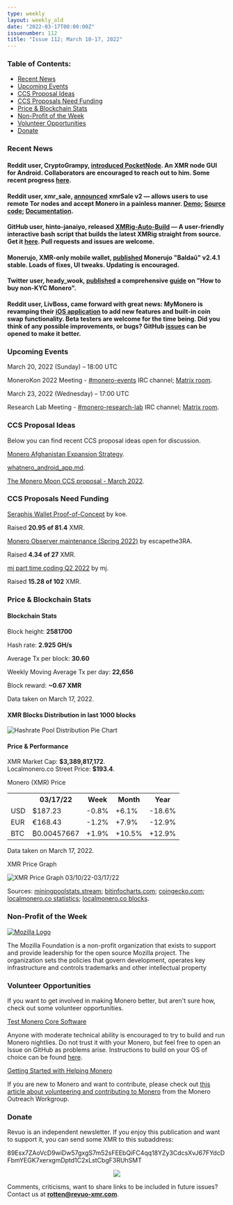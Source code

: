 ```yaml
---
type: weekly
layout: weekly_old
date: "2022-03-17T00:00:00Z"
issuenumber: 112
title: "Issue 112; March 10-17, 2022"
---
```

<h3>Table of Contents:</h3>
<ul class="contents">
    <li><a href="#news">Recent News</a></li>
    <li><a href="#events">Upcoming Events</a></li>
    <li><a href="#ideas">CCS Proposal Ideas</a></li>
    <li><a href="#proposals">CCS Proposals Need Funding</a></li>
    <li><a href="#stats">Price & Blockchain Stats</a></li>
    <li><a href="#merchant">Non-Profit of the Week</a></li>
    <li><a href="#volunteer">Volunteer Opportunities</a></li>
    <li><a href="#donate">Donate</a></li>
</ul>

<h3 id="news">Recent News</h3>

<div class="newsbyte">
    <h4>Reddit user, CryptoGrampy, <a href="https://teddit.adminforge.de/r/Monero/comments/tcike5/introducing_the_pocketnode_project_a_monero_gui/" target="_blank">introduced PocketNode</a>. An XMR node GUI for Android. Collaborators are encouraged to reach out to him. Some recent progress <a href="https://nttr.stream/CryptoGrampy/status/1503859218054529029" target="_blank">here</a>.</h4>
</div>

<div class="newsbyte">
    <h4>Reddit user, xmr_sale, <a href="https://teddit.adminforge.de/r/Monero/comments/tbia0l/xmrsale_v2_lightweight_monero_acceptance_random/" target="_blank">announced</a> xmrSale v2 — allows users to use remote Tor nodes and accept Monero in a painless manner. <a href="https://try.xmrsale.org/" target="_blank">Demo</a>; <a href="https://github.com/xmrsale/xmrSale" target="_blank">Source code</a>; <a href="https://xmrsale.org/" target="_blank">Documentation</a>.</h4>
</div>

<div class="newsbyte">
    <h4>GitHub user, hinto-janaiyo, released <a href="https://github.com/hinto-janaiyo/XMRig-Auto-Build" target="_blank">XMRig-Auto-Build</a> — A user-friendly interactive bash script that builds the latest XMRig straight from source. Get it <a href="https://github.com/hinto-janaiyo/XMRig-Auto-Build/releases" target="_blank">here</a>. Pull requests and issues are welcome.</h4>
</div>

<div class="newsbyte">
    <h4>Monerujo, XMR-only mobile wallet, <a href="https://github.com/m2049r/xmrwallet/releases/tag/v2.4.1" target="_blank">published</a> Monerujo "Baldaŭ" v2.4.1 stable. Loads of fixes, UI tweaks. Updating is encouraged.</h4>
</div>

<div class="newsbyte">
    <h4>Twitter user, heady_wook, <a href="https://nttr.stream/heady_wook/status/1504214190139256833" target="_blank">published</a> a comprehensive <a href="https://archive.org/details/how-to-buy-non-kyc-monero" target="_blank">guide</a> on "How to buy non-KYC Monero".</h4>
</div>

<div class="newsbyte">
    <h4>Reddit user, LivBoss, came forward with great news: MyMonero is revamping their <a href="https://teddit.adminforge.de/r/Monero/comments/tg60os/exciting_mymonero_news_beta_testers_needed/" target="_blank">iOS application</a> to add new features and built-in coin swap functionality. Beta testers are welcome for the time being. Did you think of any possible improvements, or bugs? GitHub <a href="https://github.com/mymonero/mymonero-mobile/issues" target="_blank">issues</a> can be opened to make it better.</h4>
</div>

<h3 id="events">Upcoming Events</h3>

<div class="event">
    <p class="date" markdown="1">March 20, 2022 (Sunday) – 18:00 UTC</p>
    <p markdown="1">MoneroKon 2022 Meeting - <a href="irc://irc.libera.chat/#monero-events" target="_blank">#monero-events</a> IRC channel; <a href="https://matrix.to/#/#monero-events:monero.social" target="_blank">Matrix room</a>.</p>
</div>

<div class="event">
    <p class="date" markdown="1">March 23, 2022 (Wednesday) – 17:00 UTC</p>
    <p markdown="1">Research Lab Meeting - <a href="irc://irc.libera.chat/#monero-research-lab" target="_blank">#monero-research-lab</a> IRC channel; <a href="https://matrix.to/#/#monero-research-lab:monero.social" target="_blank">Matrix room</a>.</p>
</div>

<h3 id="ideas">CCS Proposal Ideas</h3>

<p>Below you can find recent CCS proposal ideas open for discussion.</p>

<div class="proposal">
<p><a href="https://repo.getmonero.org/monero-project/ccs-proposals/-/merge_requests/282" target="_blank">Monero Afghanistan Expansion Strategy</a>.</p>
</div>

<div class="proposal">
<p><a href="https://repo.getmonero.org/monero-project/ccs-proposals/-/merge_requests/293" target="_blank">whatnero_android_app.md</a>.</p>
</div>

<div class="proposal">
<p><a href="https://repo.getmonero.org/monero-project/ccs-proposals/-/merge_requests/294" target="_blank">The Monero Moon CCS proposal - March 2022</a>.</p>
</div>

<h3 id="proposals">CCS Proposals Need Funding</h3>

<div class="proposal">
    <p><a href="https://ccs.getmonero.org/proposals/seraphis-wallet-poc.html" target="_blank">Seraphis Wallet Proof-of-Concept</a> by koe.</p>
    <p>Raised <b>20.95 of 81.4</b> XMR.</p>
</div>

<div class="proposal">
    <p><a href="https://ccs.getmonero.org/proposals/escapethe3ra-monero-observer-maintenance-spring-2022.html" target="_blank">Monero Observer maintenance (Spring 2022)</a> by escapethe3RA.</p>
    <p>Raised <b>4.34 of 27</b> XMR.</p>
</div>

<div class="proposal">
    <p><a href="https://ccs.getmonero.org/proposals/mj-part-time-2022-q2.html" target="_blank">mj part time coding Q2 2022</a> by mj.</p>
    <p>Raised <b>15.28 of 102</b> XMR.</p>
</div>

<h3 id="stats">Price & Blockchain Stats</h3>

<h4 class="stat">Blockchain Stats</h4>

<div class="bcstats">
    <p>Block height: <b>2581700</b></p>
    <p>Hash rate: <b>2.925 GH/s</b></p>
    <p>Average Tx per block: <b>30.60</b></p>
    <p>Weekly Moving Average Tx per day: <b>22,656</b></p>
    <p>Block reward: <b>~0.67 XMR</b></p>
</div>
<p class="note">Data taken on March 17, 2022.</p>

<h4 class="stat">XMR Blocks Distribution in last 1000 blocks</h4>
<p><img src="/img/hashrate-pool-distribution-0317.png" alt="Hashrate Pool Distribution Pie Chart"/></p>

<h4 class="stat" id="price-stat">Price & Performance</h4>

<div class="price-intro">XMR Market Cap: <b>$3,389,817,172</b>.<br/>Localmonero.co Street Price: <b>$193.4</b>.</div>

<p class="table-title">Monero (XMR) Price</p>
<table class="price-table">
  <tr class="row1">
    <th></th>
    <th>03/17/22</th>
    <th>Week</th>
    <th>Month</th>
    <th>Year</th>
  </tr>
  <tr>
    <td data-th="XMR to">USD</td>
    <td data-th="03/17/22">$187.23</td>
    <td data-th="Week" class="red">-0.8%</td>
    <td data-th="Month" class="green">+6.1%</td>
    <td data-th="Year" class="red">-18.6%</td>
  </tr>
  <tr class="row3">
    <td data-th="XMR to">EUR</td>
    <td data-th="03/17/22">€168.43</td>
    <td data-th="Week" class="red">-1.2%</td>
    <td data-th="Month" class="green">+7.9%</td>
    <td data-th="Year" class="red">-12.9%</td>
  </tr>
  <tr>
    <td data-th="XMR to">BTC</td>
    <td data-th="03/17/22">₿0.00457667</td>
    <td data-th="Week" class="green">+1.9%</td>
    <td data-th="Month" class="green">+10.5%</td>
    <td data-th="Year" class="green">+12.9%</td>
  </tr>
</table>
<p class="note">Data taken on March 17, 2022.</p>

<p class="table-title">XMR Price Graph</p>

![XMR Price Graph 03/10/22-03/17/22](/img/weekly-chart-0317.png "XMR Price Graph 03/10/22-03/17/22") 

Sources: <a href="https://miningpoolstats.stream/monero" target="_blank">miningpoolstats.stream</a>; <a href="https://bitinfocharts.com/monero/" target="_blank">bitinfocharts.com</a>; <a href="https://www.coingecko.com/en/coins/monero" target="_blank">coingecko.com</a>; <a href="https://localmonero.co/statistics" target="_blank">localmonero.co statistics</a>; <a href="https://localmonero.co/blocks" target="_blank">localmonero.co blocks</a>.

<h3 id="merchant">Non-Profit of the Week</h3>

<a href="https://foundation.mozilla.org/en/who-we-are/" target="_blank"><img src="/img/mozilla-logo.png" alt="Mozilla Logo" class="merchant-img" id="moz"></a>

The Mozilla Foundation is a non-profit organization that exists to support and provide leadership for the open source Mozilla project. The organization sets the policies that govern development, operates key infrastructure and controls trademarks and other intellectual property

<h3 id="volunteer">Volunteer Opportunities</h3>

<p>If you want to get involved in making Monero better, but aren't sure how, check out some volunteer opportunities.</p>

<div class="newsbyte">
    <p class="date"><a href="https://github.com/monero-project/monero" target="_blank">Test Monero Core Software</a></p>
    <p>Anyone with moderate technical ability is encouraged to try to build and run Monero nightlies. Do not trust it with your Monero, but feel free to open an Issue on GitHub as problems arise. Instructions to build on your OS of choice can be found <a href="https://github.com/monero-project/monero#compiling-monero-from-source" target="_blank">here</a>. </p>
</div>

<div class="newsbyte">
    <p class="date"><a href="https://github.com/monero-project/monero" target="_blank">Getting Started with Helping Monero</a></p>
    <p>If you are new to Monero and want to contribute, please check out <a href="https://www.monerooutreach.org/stories/getting-started-helping-monero.php" target="_blank">this article about volunteering and contributing to Monero</a> from the Monero Outreach Workgroup. </p>
</div>

<h3 id="donate">Donate</h3>

<p markdown="1">Revuo is an independent newsletter. If you enjoy this publication and want to support it, you can send some XMR to this subaddress:</p>

<p class="address" markdown="1">89Esx7ZAoVcD9wiDw57gxgS7m52sFEEbQiFC4qq18YZy3CdcsXvJ67FYdcDFbmYEGK7xerxgmDptd1C2xLstCbgF3RUhSMT</p>

<p><center><a href="monero:89Esx7ZAoVcD9wiDw57gxgS7m52sFEEbQiFC4qq18YZy3CdcsXvJ67FYdcDFbmYEGK7xerxgmDptd1C2xLstCbgF3RUhSMT" class="qr"><img src="/img/donate-monero.jpg" style="max-width: 200px;"/></a></center></p>

Comments, criticisms, want to share links to be included in future issues? Contact us at **rotten@revuo-xmr.com**.